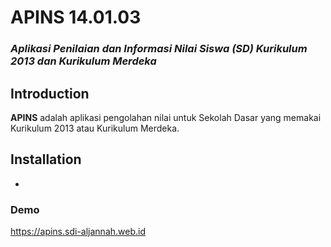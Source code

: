 # APINS 14.01.03
### <i>Aplikasi Penilaian dan Informasi Nilai Siswa (SD) Kurikulum 2013 dan Kurikulum Merdeka</i>

## Introduction
<strong>APINS</strong> adalah aplikasi pengolahan nilai untuk Sekolah Dasar yang memakai Kurikulum 2013 atau Kurikulum Merdeka.

## Installation
-

### Demo
https://apins.sdi-aljannah.web.id

